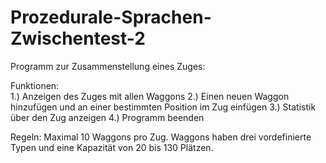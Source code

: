 # Prozedurale-Sprachen-Zwischentest-2

Programm zur Zusammenstellung eines Zuges:  

Funktionen:  
1.) Anzeigen des Zuges mit allen Waggons 
2.) Einen neuen Waggon hinzufügen und an einer bestimmten Position im Zug einfügen 
3.) Statistik über den Zug anzeigen 
4.) Programm beenden 

Regeln:
Maximal 10 Waggons pro Zug. Waggons haben drei vordefinierte Typen und eine Kapazität von 20 bis 130 Plätzen.
